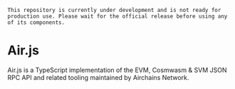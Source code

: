 ```
This repository is currently under development and is not ready for production use. Please wait for the official release before using any of its components.
```
# Air.js
Air.js is a TypeScript implementation of the EVM, Cosmwasm & SVM JSON RPC API and related tooling maintained by Airchains Network.


